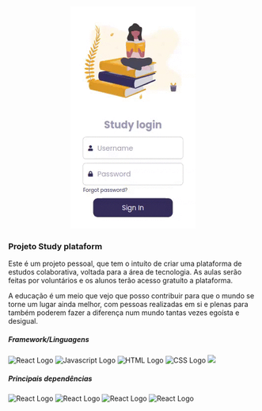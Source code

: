 <p align="center">
 <img src="exemple-plataform.gif" alt="exemplo da plataforma em uso"/>
</p>


### Projeto Study plataform
Este é um projeto pessoal, que tem o intuíto de criar uma plataforma de estudos colaborativa, voltada para a área de tecnologia. As aulas serão feitas por voluntários e os alunos terão acesso gratuíto a plataforma.

A educação é um meio que vejo que posso contribuir para que o mundo se torne um lugar ainda melhor, com pessoas realizadas em si e plenas para também poderem fazer a diferença num mundo tantas vezes egoísta e desigual.

<h5> Framework/Linguagens </h5>
<p>
 <img src="https://img.shields.io/badge/-React-blue??style=for-the-badge&logo=react&logoColor=white" alt="React Logo"/>
 <img src="https://img.shields.io/badge/-JavaScript-yellow??style=for-the-badge&logo=javascript&logoColor=white" alt="Javascript Logo"/>
 <img src="https://img.shields.io/badge/-HTML-orange??style=for-the-badge&logo=HTML&logoColor=white" alt="HTML Logo"/>
 <img src="https://img.shields.io/badge/-CSS-blue??style=for-the-badge&logo=CSS&logoColor=white" alt="CSS Logo"/>
 <img src="https://api.iconify.design/mdi:language-javascript.svg" width: "50" height: "50" />
</p>
<h5>Principais dependências </h5>
<p>
 <img src="https://img.shields.io/badge/-React router dom-blue??style=for-the-badge&logo=react&logoColor=white" alt="React Logo"/>
 <img src="https://img.shields.io/badge/-React thunk-blue??style=for-the-badge&logo=react&logoColor=white" alt="React Logo"/>
 <img src="https://img.shields.io/badge/-Thunk-green??style=for-the-badge&logo=react&logoColor=white" alt="React Logo"/>
 <img src="https://img.shields.io/badge/-React dev tools-blue??style=for-the-badge&logo=react&logoColor=white" alt="React Logo"/>
</p>
